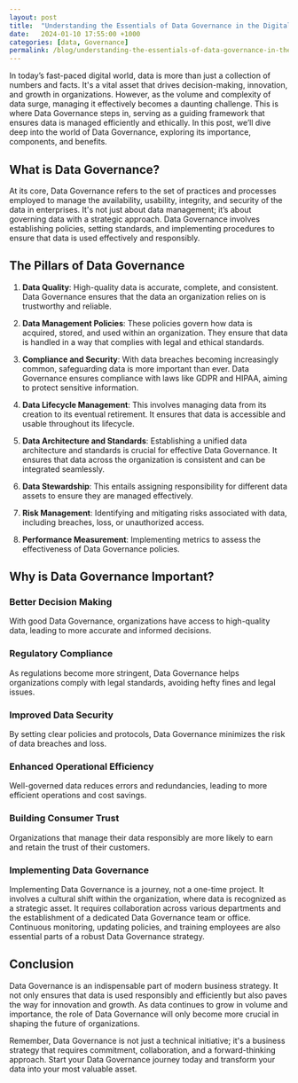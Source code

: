```yaml
---
layout: post
title:  "Understanding the Essentials of Data Governance in the Digital Age"
date:   2024-01-10 17:55:00 +1000
categories: [data, Governance]
permalink: /blog/understanding-the-essentials-of-data-governance-in-the-digital-age/
---
```



In today’s fast-paced digital world, data is more than just a collection of numbers and facts. It's a vital asset that drives decision-making, innovation, and growth in organizations. However, as the volume and complexity of data surge, managing it effectively becomes a daunting challenge. This is where Data Governance steps in, serving as a guiding framework that ensures data is managed efficiently and ethically. In this post, we’ll dive deep into the world of Data Governance, exploring its importance, components, and benefits.


## What is Data Governance?
At its core, Data Governance refers to the set of practices and processes employed to manage the availability, usability, integrity, and security of the data in enterprises. It's not just about data management; it’s about governing data with a strategic approach. Data Governance involves establishing policies, setting standards, and implementing procedures to ensure that data is used effectively and responsibly.

## The Pillars of Data Governance

 1. **Data Quality**: High-quality data is accurate, complete, and consistent. Data Governance ensures that the data an organization relies on is trustworthy and reliable.

 2. **Data Management Policies**: These policies govern how data is acquired, stored, and used within an organization. They ensure that data is handled in a way that complies with legal and ethical standards.

 3. **Compliance and Security**: With data breaches becoming increasingly common, safeguarding data is more important than ever. Data Governance ensures compliance with laws like GDPR and HIPAA, aiming to protect sensitive information.

 4. **Data Lifecycle Management**: This involves managing data from its creation to its eventual retirement. It ensures that data is accessible and usable throughout its lifecycle.

 5. **Data Architecture and Standards**: Establishing a unified data architecture and standards is crucial for effective Data Governance. It ensures that data across the organization is consistent and can be integrated seamlessly.

 6. **Data Stewardship**: This entails assigning responsibility for different data assets to ensure they are managed effectively.

 7. **Risk Management**: Identifying and mitigating risks associated with data, including breaches, loss, or unauthorized access.

 8. **Performance Measurement**: Implementing metrics to assess the effectiveness of Data Governance policies.



## Why is Data Governance Important?

### Better Decision Making
With good Data Governance, organizations have access to high-quality data, leading to more accurate and informed decisions.


### Regulatory Compliance
As regulations become more stringent, Data Governance helps organizations comply with legal standards, avoiding hefty fines and legal issues.


### Improved Data Security
By setting clear policies and protocols, Data Governance minimizes the risk of data breaches and loss.


### Enhanced Operational Efficiency
Well-governed data reduces errors and redundancies, leading to more efficient operations and cost savings.


### Building Consumer Trust
Organizations that manage their data responsibly are more likely to earn and retain the trust of their customers.


### Implementing Data Governance
Implementing Data Governance is a journey, not a one-time project. It involves a cultural shift within the organization, where data is recognized as a strategic asset. It requires collaboration across various departments and the establishment of a dedicated Data Governance team or office. Continuous monitoring, updating policies, and training employees are also essential parts of a robust Data Governance strategy.


## Conclusion
Data Governance is an indispensable part of modern business strategy. It not only ensures that data is used responsibly and efficiently but also paves the way for innovation and growth. As data continues to grow in volume and importance, the role of Data Governance will only become more crucial in shaping the future of organizations.

Remember, Data Governance is not just a technical initiative; it's a business strategy that requires commitment, collaboration, and a forward-thinking approach. Start your Data Governance journey today and transform your data into your most valuable asset.





